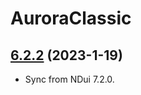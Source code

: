 # AuroraClassic

## [6.2.2](https://github.com/siweia/AuroraClassic/tree/6.2.2) (2023-1-19)

- Sync from NDui 7.2.0.